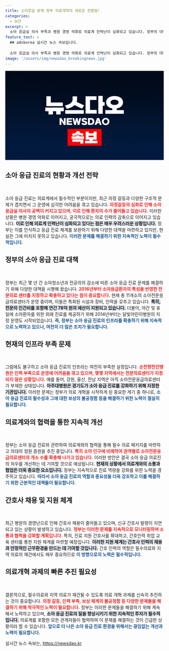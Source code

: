 ```yaml
---
title: 소아응급 문제 정부 의료개혁의 새로운 전환점!
categories:
  - 보건
excerpt: >
  소아 응급실 의사 부족과 병원 경영 악화로 의료계 인력난이 심화되고 있습니다. 정부의 대책에도 불구하고 소아전문 응급의료센터 확충은 여전히 미흡한 상황입니다. 클릭하여 자세한 내용을 확인하세요!
feature_text: >
  ## adskorea 실시간 뉴스 속보입니다.

  소아 응급실 의사 부족과 병원 경영 악화로 의료계 인력난이 심화되고 있습니다. 정부의 대책에도 불구하고 소아전문 응급의료센터 확충은 여전히 미흡한 상황입니다. 클릭하여 자세한 내용을 확인하세요!
image: '/assets/img/newsdao_breakingnews.jpg'
---
```


<p><img src="/assets/img/newsdao_breakingnews.jpg" alt="adskorea 속보" /></p>

<h2 data-ke-size="size26">소아 응급 진료의 현황과 개선 전략</h2>

<p data-ke-size="size16">&nbsp;</p>

<p>소아 응급 진료는 의료계에서 필수적인 부분이지만, 최근 의정 갈등과 다양한 구조적 문제가 겹치면서 그 운영에 심각한 어려움을 겪고 있습니다. <b><span style="color: #ee2323;">의정갈등의 심화로 인해 소아 응급실 의사의 공백이 커지고 있으며, 이로 인해 환자의 수가 줄어들고 있습니다.</span></b> 이러한 상황은 병원 경영 악화로 이어지고, 궁극적으로는 의료 인력의 감축으로 이어지고 있습니다. <b><span style="background-color: #21538527;">이로 인해 의료계 인력난이 심화되고 있다는 점은 매우 우려스러운 상황입니다.</span></b> 정부는 이를 인식하고 응급 진료 체계를 보완하기 위해 다양한 대책을 마련하고 있지만, 현실은 그에 미치지 못하고 있습니다. <b><span style="color: #1a5490;">이러한 문제를 해결하기 위한 지속적인 노력이 필수적입니다.</span></b></p>

<h2 data-ke-size="size26">정부의 소아 응급 진료 대책</h2>

<p data-ke-size="size16">&nbsp;</p>

<p>정부는 최근 몇 년 간 소아청소년과 전공의의 감소에 따른 소아 응급 진료 문제를 해결하기 위해 다양한 대책을 시행해 왔습니다. <b><span style="color: #ee2323;">2016년부터 소아응급환자의 특성을 반영한 전문의료 센터를 지정하고 확충하고 있다는 점이 중요합니다.</span></b> 현재 총 11개소의 소아전문응급의료센터가 운영 중이며, 이들은 특화된 시설과 장비, 인력을 갖추고 있습니다. <b><span style="background-color: #21538527;">특히, 전문의 인건비를 포함해 연간 78억 원의 예산이 지원되고 있습니다.</span></b> 더불어, 야간 및 휴일에 소아환자를 위한 외래 진료를 제공하기 위해 2014년부터는 달빛어린이병원의 지정 운영도 시작되었습니다. <b><span style="color: #1a5490;">즉, 정부는 소아 응급 진료의 인프라를 확충하기 위해 지속적으로 노력하고 있으나, 여전히 더 많은 조치가 필요합니다.</span></b></p>

<h2 data-ke-size="size26">현재의 인프라 부족 문제</h2>

<p data-ke-size="size16">&nbsp;</p>

<p>그럼에도 불구하고 소아 응급 진료의 인프라는 여전히 부족한 실정입니다. <b><span style="color: #ee2323;">순천향천안병원은 인력 부족으로 운영에 어려움을 겪고 있으며, 몇몇 지역에서는 전문의료센터가 지정되지 않은 상황입니다.</span></b> 예를 들어, 강원, 울산, 전남 지역은 아직 소아전문응급의료센터가 부재한 상태입니다. <b><span style="background-color: #21538527;">아주대병원은 경기도가 소아 응급 진료를 강화하기 위해 지정한 기관입니다.</span></b> 이러한 문제는 정부가 의료 개혁을 시작하게 된 중요한 계기 중 하나로, <b><span style="color: #1a5490;">소아 응급 진료의 필수성과 그에 대한 보상의 불공정함 등을 해결하기 위한 노력이 절실히 필요합니다.</span></b></p>

<h2 data-ke-size="size26">의료계와의 협력을 통한 지속적 개선</h2>

<p data-ke-size="size16">&nbsp;</p>

<p>정부는 소아 응급 진료와 관련하여 의료계와의 협력을 통해 필수 의료 패키지를 마련하고 의대의 정원 증원을 추진 중입니다. <b><span style="color: #ee2323;">특히 소아 인구에 비례하여 권역별로 소아전문응급의료센터의 개소 수를 확충해 나가고 있습니다.</span></b> 이러한 방안은 결국 소아 응급 의료진의 처우를 개선하는 데 기여할 것으로 예상됩니다. <b><span style="background-color: #21538527;">현재의 상황에서 의료계와의 소통과 협업은 더욱 중요한 요소입니다.</span></b> 정부는 지속적으로 진료 역량을 강화를 위한 노력을 경주하고 있습니다. <b><span style="color: #1a5490;">따라서 소아 응급 진료의 역할과 중요성을 더욱 강조하고 이를 해결하기 위한 근본적인 대책들이 필요합니다.</span></b></p>

<h2 data-ke-size="size26">간호사 채용 및 지원 체계</h2>

<p data-ke-size="size16">&nbsp;</p>

<p>최근 병원의 경영난으로 인해 간호사 채용이 줄어들고 있으며, 신규 간호사 발령이 지연되고 있는 상황이 발생하고 있습니다. <b><span style="color: #ee2323;">정부는 이러한 문제를 지속적으로 모니터링하며 소통과 협력을 강화할 계획입니다.</span></b> 특히, 진료 지원 간호사를 확대하고, 간호인력 취업 교육 센터를 통한 지원 체계를 마련할 예정입니다. <b><span style="background-color: #21538527;">이러한 지원 체계는 간호사 인력의 채용과 안정적인 근무환경을 만드는 데 기여할 것입니다.</span></b> 간호 인력의 역할은 필수의료와 지역 의료의 재건에서도 매우 중요하므로 <b><span style="color: #1a5490;">이 방향으로의 노력은 필수적입니다.</span></b></p>

<h2 data-ke-size="size26">의료개혁 과제의 빠른 추진 필요성</h2>

<p data-ke-size="size16">&nbsp;</p>

<p>결론적으로, 필수의료와 지역 의료가 재건될 수 있도록 의료 개혁 과제를 신속히 추진하는 것이 중요합니다. <b><span style="color: #ee2323;">의정 갈등, 인력 부족, 보상 체계의 불공정함 등 다양한 문제들을 해결하기 위해 적극적인 노력이 필요합니다.</span></b> 정부는 이러한 문제들을 해결하기 위해 계속해서 노력하고 있으며, <b><span style="background-color: #21538527;">소아 응급 진료의 질을 향상시키기 위한 지속적인 투자가 필수적입니다.</span></b> 의료계를 포함한 모든 관계자들이 협력하여 이 문제를 해결하는 것이 긴급한 상황이라 할 수 있습니다. <b><span style="color: #1a5490;">앞으로 더 나은 소아 응급 진료 환경을 위해서는 끊임없는 개선과 노력이 필요합니다.</span></b></p>

<p data-ke-size="size16"></p>
실시간 뉴스 속보는, <a href="https://newsdao.kr" rel="dofollow">https://newsdao.kr</a>


